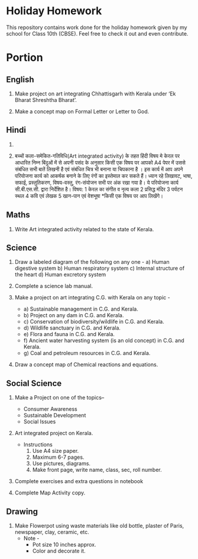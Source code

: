 # Holiday Homework

This repository contains work done for the holiday homework given by my school for Class 10th (CBSE). Feel free to check it out and even contribute.

# Portion

## English

1. Make project on  art integrating Chhattisgarh with  Kerala under ‘Ek  Bharat Shreshtha  Bharat’.

2. Make a concept map on Formal Letter or Letter to God.

## Hindi

1. 

2. बच्चों कला-समेकित-गतिविधि(Art integrated activity) के तहत हिंदी विषय मे केरल पर आधारित निम्न बिंदुओं में से अपनी पसंद के अनुसार किसी एक विषय पर आपको A4 पेपर में उससे संबंधित सभी बातें लिखनी है एवं संबंधित चित्र भी बनाना या चिपकाना है । इस कार्य में आप अपने परियोजना कार्य को आकर्षक बनाने के लिए रंगों का इस्तेमाल कर सकते हैं। ध्यान रहे लिखावट, भाषा, सफाई, प्रस्तुतिकरण, विषय-वस्तु, रंग-संयोजन सभी पर अंक रखा गया है। ये परियोजना कार्य सी.बी.एस.सी. द्वारा निर्देशित है।
विषय:
1 केरल का संगीत व नृत्य कला 2 प्रसिद्ध मंदिर
3 पर्यटन स्थल
4 कवि एवं लेखक
5 खान-पान एवं वेशभूषा
*किसी एक विषय पर आप लिखेंगे। 

## Maths

1. Write Art integrated activity related to the state of Kerala.

## Science

1. Draw a labeled diagram of the following on any one -
    a) Human digestive system
    b) Human respiratory system
    c) Internal structure of the heart
    d) Human excretory system

2. Complete a science lab  manual.

3. Make a project on art integrating C.G. with Kerala on any topic -
    - a) Sustainable management in C.G. and Kerala.
    - b) Project on any dam in C.G. and Kerala.
    - c) Conservation of biodiversity/wildlife in C.G. and Kerala.
    - d) Wildlife sanctuary in C.G. and Kerala.
    - e) Flora and fauna in C.G. and Kerala.
    - f) Ancient water harvesting system (is an old concept) in C.G. and Kerala.
    - g) Coal and petroleum resources in C.G. and Kerala.

4. Draw a concept map of Chemical reactions and equations.

## Social Science

1. Make a Project on one of the topics– 
	- Consumer Awareness
	- Sustainable Development
	- Social Issues

2. Art integrated project on Kerala.
	- Instructions
		1. Use A4 size paper.
		2. Maximum 6-7 pages.
		3. Use pictures, diagrams.
		4. Make front page, write name, class, sec, roll number.

3. Complete exercises and extra questions in notebook

4. Complete Map Activity  copy.

## Drawing

1. Make Flowerpot using waste materials like old bottle, plaster of Paris, newspaper, clay, ceramic, etc.
	- Note -
		- Pot size 10 inches approx.
		- Color and decorate it.
